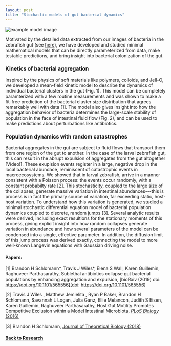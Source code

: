 ```yaml
---
layout: post
title: "Stochastic models of gut bacterial dynamics"
---
```

![example model image]({{site.baseurl}}/assets/gac_model_schematic.jpg)

Motivated by the detailed data extracted from our images of bacteria in the zebrafish gut (see [here]()), we have developed and studied minimal mathematical models that can be directly parameterized from data, make testable predictions, and bring insight into bacterial colonization of the gut.

### Kinetics of bacterial aggregation
Inspired by the physics of soft materials like polymers, colloids, and Jell-O, we developed a mean-field kinetic model to describe the dynamics of individual bacterial clusters in the gut (Fig. 1). This model can be completely paramterized with a few routine measurements and was shown to make a fit-free prediction of the bacterial cluster size distribution that agrees remarkably well with data [1]. The model also gives insight into how the aggregation behavior of bacteria determines the large-scale stability of population in the face of intestinal fluid flow (Fig. 2), and can be used to make predictions about perturbations like antibiotics. 

### Population dynamics with random catastrophes
Bacterial aggregates in the gut are subject to fluid flows that transport them from one region of the gut to another. In the case of the larval zebrafish gut, this can result in the abrupt expulsion of aggregates from the gut altogether [Video!]. These exuplsion events register in a large, negative drop in the local bacterial abundace, reminiscent of catastrophic events in macroecosystems. We showed that in larval zebrafish, arrive in a manner consistent with a Poisson process: the events occur randomly, with a constant probabilty rate [2]. This stochasticity, coupled to the large size of the collapses, generate massive variation in intestinal abundances---this is process is in fact the primary source of variation, far exceeding static, host-host variation. To understand how this variation is generated, we studied a minimal stochastic differential equation model of bacterial population dynamics coupled to discrete, random jumps [3]. Several analytic results were derived, including exact resultions for the stationary moments of this process, giving explicit insight into how random collapses generate variation in abundance and how several parameters of the model can be condensed into a single, effective parameter. In addition, the diffusion limit of this jump process was derived exactly, connecting the model to more well-known Langevin equations with Gaussian driving noise.

#### Papers:

[1] Brandon H Schlomann\*, Travis J Wiles\*, Elena S Wall, Karen Guillemin, Raghuveer Parthasarathy, Sublethal antibiotics collapse gut bacterial populations by enhancing aggregation and expulsion, [bioRxiv (2019) doi: https://doi.org/10.1101/565556](doi: https://doi.org/10.1101/565556)

[2] Travis J Wiles , Matthew Jemielita , Ryan P Baker, Brandon H Schlomann, Savannah L Logan, Julia Ganz, Ellie Melancon, Judith S Eisen, Karen Guillemin, Raghuveer Parthasarathy, Host Gut Motility Promotes Competitive Exclusion within a Model Intestinal Microbiota, [*PLoS Biology* (2016)](https://journals.plos.org/plosbiology/article?id=10.1371/journal.pbio.1002517)

[3] Brandon H Schlomann, [Journal of Theoretical Biology (2018)](https://www.sciencedirect.com/journal/journal-of-theoretical-biology/vol/454/suppl/C)

#### [Back to Research]({{site.baseurl}}/research)

